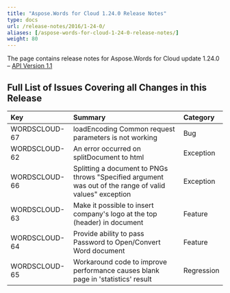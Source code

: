 ```yaml
---
title: "Aspose.Words for Cloud 1.24.0 Release Notes"
type: docs
url: /release-notes/2016/1-24-0/
aliases: [/aspose-words-for-cloud-1-24-0-release-notes/]
weight: 80
---
```


The page contains release notes for Aspose.Words for Cloud update 1.24.0 – [API Version 1.1](http://api.aspose.com/v1.1/swagger/ui/index)

## Full List of Issues Covering all Changes in this Release

|Key |Summary |Category |
| :- | :- | :- |
|WORDSCLOUD-67 |loadEncoding Common request parameters is not working |Bug |
|WORDSCLOUD-62 |An error occurred on splitDocument to html |Exception |
|WORDSCLOUD-66 |Splitting a document to PNGs throws "Specified argument was out of the range of valid values" exception |Exception |
|WORDSCLOUD-63 |Make it possible to insert company's logo at the top (header) in document |Feature |
|WORDSCLOUD-64 |Provide ability to pass Password to Open/Convert Word document |Feature |
|WORDSCLOUD-65 |Workaround code to improve performance causes blank page in 'statistics' result |Regression |


